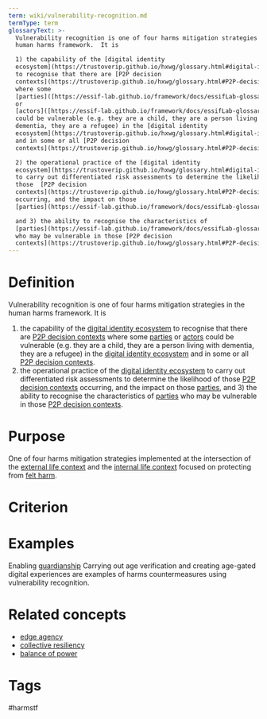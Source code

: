 ```yaml
---
term: wiki/vulnerability-recognition.md
termType: term
glossaryText: >-
  Vulnerability recognition is one of four harms mitigation strategies in the
  human harms framework.  It is 

  1) the capability of the [digital identity
  ecosystem](https://trustoverip.github.io/hxwg/glossary.html#digital-identity-ecosystem)
  to recognise that there are [P2P decision
  contexts](https://trustoverip.github.io/hxwg/glossary.html#P2P-decision-context)
  where some
  [parties]([https://essif-lab.github.io/framework/docs/essifLab-glossary#](https://essif-lab.github.io/framework/docs/essifLab-glossary#party)party)
  or
  [actors]([https://essif-lab.github.io/framework/docs/essifLab-glossary#](https://essif-lab.github.io/framework/docs/essifLab-glossary#party)actor)
  could be vulnerable (e.g. they are a child, they are a person living with
  dementia, they are a refugee) in the [digital identity
  ecosystem](https://trustoverip.github.io/hxwg/glossary.html#digital-identity-ecosystem)
  and in some or all [P2P decision
  contexts](https://trustoverip.github.io/hxwg/glossary.html#P2P-decision-context).

  2) the operational practice of the [digital identity
  ecosystem](https://trustoverip.github.io/hxwg/glossary.html#digital-identity-ecosystem)
  to carry out differentiated risk assessments to determine the likelihood of
  those  [P2P decision
  contexts](https://trustoverip.github.io/hxwg/glossary.html#P2P-decision-context)
  occurring, and the impact on those
  [parties](https://essif-lab.github.io/framework/docs/essifLab-glossary#party), 

  and 3) the ability to recognise the characteristics of
  [parties](https://essif-lab.github.io/framework/docs/essifLab-glossary#party)
  who may be vulnerable in those [P2P decision
  contexts](https://trustoverip.github.io/hxwg/glossary.html#P2P-decision-context).
---
```

# Definition
Vulnerability recognition is one of four harms mitigation strategies in the human harms framework.  It is 
1) the capability of the [digital identity ecosystem](https://trustoverip.github.io/hxwg/glossary.html#digital-identity-ecosystem) to recognise that there are [P2P decision contexts](https://trustoverip.github.io/hxwg/glossary.html#P2P-decision-context) where some [parties]([https://essif-lab.github.io/framework/docs/essifLab-glossary#](https://essif-lab.github.io/framework/docs/essifLab-glossary#party)party) or [actors]([https://essif-lab.github.io/framework/docs/essifLab-glossary#](https://essif-lab.github.io/framework/docs/essifLab-glossary#party)actor) could be vulnerable (e.g. they are a child, they are a person living with dementia, they are a refugee) in the [digital identity ecosystem](https://trustoverip.github.io/hxwg/glossary.html#digital-identity-ecosystem) and in some or all [P2P decision contexts](https://trustoverip.github.io/hxwg/glossary.html#P2P-decision-context).
2) the operational practice of the [digital identity ecosystem](https://trustoverip.github.io/hxwg/glossary.html#digital-identity-ecosystem) to carry out differentiated risk assessments to determine the likelihood of those  [P2P decision contexts](https://trustoverip.github.io/hxwg/glossary.html#P2P-decision-context) occurring, and the impact on those [parties](https://essif-lab.github.io/framework/docs/essifLab-glossary#party), 
and 3) the ability to recognise the characteristics of [parties](https://essif-lab.github.io/framework/docs/essifLab-glossary#party) who may be vulnerable in those [P2P decision contexts](https://trustoverip.github.io/hxwg/glossary.html#P2P-decision-context).
# Purpose
One of four harms mitigation strategies implemented at the intersection of the [external life context](https://trustoverip.github.io/hxwg/glossary.html#external-life-context) and the [internal life context](https://trustoverip.github.io/hxwg/glossary.html#internal-life-context) focused on protecting from [felt harm](https://trustoverip.github.io/hxwg/glossary.html#felt-harm).
# Criterion
# Examples
Enabling [guardianship](https://essif-lab.github.io/framework/docs/essifLab-glossary#guardianship) Carrying out age verification and creating age-gated digital experiences are examples of harms countermeasures using vulnerability recognition.
# Related concepts
* [edge agency](https://trustoverip.github.io/hxwg/glossary.html#edge-agency)
* [collective resiliency](https://trustoverip.github.io/hxwg/glossary.html#collective-resiliency)
* [balance of power](https://trustoverip.github.io/hxwg/glossary.html#balance-of-power)
# Tags  
 #harmstf